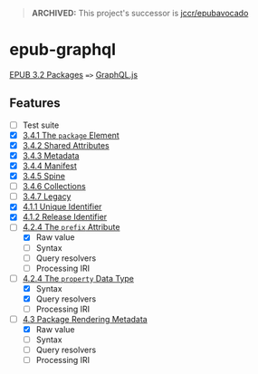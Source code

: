 > **ARCHIVED:** This project's successor is [jccr/epubavocado](https://github.com/jccr/epubavocado)

# epub-graphql

[EPUB 3.2 Packages](https://w3c.github.io/publ-epub-revision/epub32/spec/epub-packages.html) `=>` [GraphQL.js](https://graphql.org/graphql-js/)

## Features
- [ ] Test suite
- [x] [3.4.1 The `package` Element](https://w3c.github.io/publ-epub-revision/epub32/spec/epub-packages.html#sec-package-elem)
- [x] [3.4.2 Shared Attributes](https://w3c.github.io/publ-epub-revision/epub32/spec/epub-packages.html#sec-shared-attrs)
- [x] [3.4.3 Metadata](https://w3c.github.io/publ-epub-revision/epub32/spec/epub-packages.html#sec-pkg-metadata)
- [x] [3.4.4 Manifest](https://w3c.github.io/publ-epub-revision/epub32/spec/epub-packages.html#sec-pkg-manifest)
- [x] [3.4.5 Spine](https://w3c.github.io/publ-epub-revision/epub32/spec/epub-packages.html#sec-pkg-spine)
- [ ] [3.4.6 Collections](https://w3c.github.io/publ-epub-revision/epub32/spec/epub-packages.html#sec-pkg-collections)
- [ ] [3.4.7 Legacy](https://w3c.github.io/publ-epub-revision/epub32/spec/epub-packages.html#sec-pkg-legacy)
- [x] [4.1.1 Unique Identifier](https://w3c.github.io/publ-epub-revision/epub32/spec/epub-packages.html#sec-metadata-elem-identifiers-uid)
- [x] [4.1.2 Release Identifier](https://w3c.github.io/publ-epub-revision/epub32/spec/epub-packages.html#sec-metadata-elem-identifiers-pid)
- [ ] [4.2.4 The `prefix` Attribute](https://w3c.github.io/publ-epub-revision/epub32/spec/epub-packages.html#sec-prefix-attr)
  - [x] Raw value
  - [ ] Syntax
  - [ ] Query resolvers
  - [ ] Processing IRI
- [ ] [4.2.4 The `property` Data Type](https://w3c.github.io/publ-epub-revision/epub32/spec/epub-packages.html#sec-property-datatype)
  - [x] Syntax
  - [x] Query resolvers
  - [ ] Processing IRI
- [ ] [4.3 Package Rendering Metadata](https://w3c.github.io/publ-epub-revision/epub32/spec/epub-packages.html#sec-package-metadata-rendering)
  - [x] Raw value
  - [ ] Syntax
  - [ ] Query resolvers
  - [ ] Processing IRI
